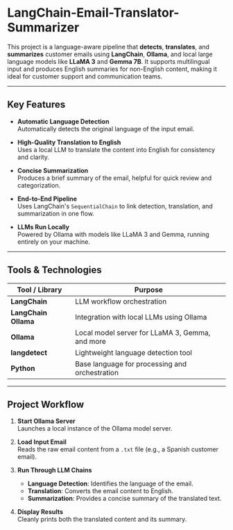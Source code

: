 # LangChain-Email-Translator-Summarizer

This project is a language-aware pipeline that **detects**, **translates**, and **summarizes** customer emails using **LangChain**, **Ollama**, and local large language models like **LLaMA 3** and **Gemma 7B**. It supports multilingual input and produces English summaries for non-English content, making it ideal for customer support and communication teams.

---

##  Key Features

-  **Automatic Language Detection**  
  Automatically detects the original language of the input email.

-  **High-Quality Translation to English**  
  Uses a local LLM to translate the content into English for consistency and clarity.

-  **Concise Summarization**  
  Produces a brief summary of the email, helpful for quick review and categorization.

-  **End-to-End Pipeline**  
  Uses LangChain's `SequentialChain` to link detection, translation, and summarization in one flow.

-  **LLMs Run Locally**  
  Powered by Ollama with models like LLaMA 3 and Gemma, running entirely on your machine.

---

##  Tools & Technologies

| Tool / Library        | Purpose                                           |
|------------------------|---------------------------------------------------|
| **LangChain**          | LLM workflow orchestration                        |
| **LangChain Ollama**   | Integration with local LLMs using Ollama          |
| **Ollama**             | Local model server for LLaMA 3, Gemma, and more   |
| **langdetect**         | Lightweight language detection tool               |
| **Python**             | Base language for processing and orchestration    |

---

##  Project Workflow

1. **Start Ollama Server**  
   Launches a local instance of the Ollama model server.

2. **Load Input Email**  
   Reads the raw email content from a `.txt` file (e.g., a Spanish customer email).

3. **Run Through LLM Chains**  
   - **Language Detection**: Identifies the language of the email.
   - **Translation**: Converts the email content to English.
   - **Summarization**: Provides a concise summary of the translated text.

4. **Display Results**  
   Cleanly prints both the translated content and its summary.



